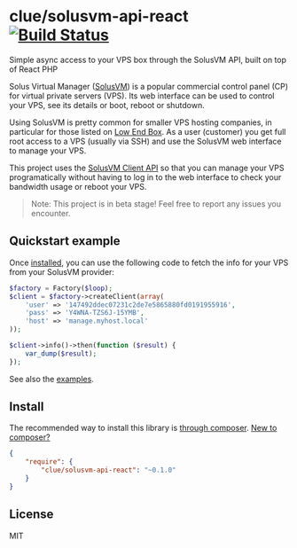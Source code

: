 # clue/solusvm-api-react [![Build Status](https://travis-ci.org/clue/php-solusvm-api-react.svg?branch=master)](https://travis-ci.org/clue/php-solusvm-api-react)

Simple async access to your VPS box through the SolusVM API, built on top of React PHP 

Solus Virtual Manager ([SolusVM](http://solusvm.com/)) is a popular commercial 
control panel (CP) for virtual private servers (VPS). Its web interface can
be used to control your VPS, see its details or boot, reboot or shutdown.

Using SolusVM is pretty common for smaller VPS hosting companies, in particular
for those listed on [Low End Box](http://lowendbox.com/). As a user (customer)
you get full root access to a VPS (usually via SSH) and use the SolusVM web
interface to manage your VPS.   

This project uses the [SolusVM Client API](http://docs.solusvm.com/client_api)
so that you can manage your VPS programatically without having to log in to the
web interface to check your bandwidth usage or reboot your VPS.

> Note: This project is in beta stage! Feel free to report any issues you encounter.

## Quickstart example

Once [installed](#install), you can use the following code to fetch the info
for your VPS from your SolusVM provider:

```php
$factory = Factory($loop);
$client = $factory->createClient(array(
    'user' => '147492ddec07231c2de7e5865880fd0191955916',
    'pass' => 'Y4WNA-TZS6J-15YMB',
    'host' => 'manage.myhost.local'
));

$client->info()->then(function ($result) {
    var_dump($result);
});
```

See also the [examples](examples).

## Install

The recommended way to install this library is [through composer](packagist://getcomposer.org).
[New to composer?](packagist://getcomposer.org/doc/00-intro.md)

```JSON
{
    "require": {
        "clue/solusvm-api-react": "~0.1.0"
    }
}
```

## License

MIT
